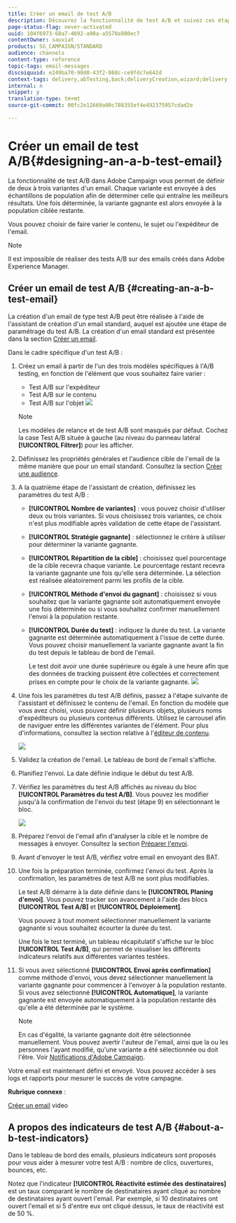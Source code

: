 ```yaml
---
title: Créer un email de test A/B
description: Découvrez la fonctionnalité de test A/B et suivez ces étapes pour créer un email depuis un modèle de test A/B dans Adobe Campaign.
page-status-flag: never-activated
uuid: 104f6973-68a7-4692-a90a-a5570a980ec7
contentOwner: sauviat
products: SG_CAMPAIGN/STANDARD
audience: channels
content-type: reference
topic-tags: email-messages
discoiquuid: e249ba70-90d0-43f2-868c-ce9fdc7e642d
context-tags: delivery,abTesting,back;deliveryCreation,wizard;delivery,main
internal: n
snippet: y
translation-type: tm+mt
source-git-commit: 00fc2e12669a00c788355ef4e492375957cdad2e

---
```



# Créer un email de test A/B{#designing-an-a-b-test-email}

La fonctionnalité de test A/B dans Adobe Campaign vous permet de définir de deux à trois variantes d'un email. Chaque variante est envoyée à des échantillons de population afin de déterminer celle qui entraîne les meilleurs résultats. Une fois déterminée, la variante gagnante est alors envoyée à la population ciblée restante.

Vous pouvez choisir de faire varier le contenu, le sujet ou l'expéditeur de l'email.

>[!NOTE]
>
>Il est impossible de réaliser des tests A/B sur des emails créés dans Adobe Experience Manager.

## Créer un email de test A/B   {#creating-an-a-b-test-email}

La création d'un email de type test A/B peut être réalisée à l'aide de l'assistant de création d'un email standard, auquel est ajoutée une étape de paramétrage du test A/B. La création d'un email standard est présentée dans la section [Créer un email](../../channels/using/creating-an-email.md).

Dans le cadre spécifique d'un test A/B :

1. Créez un email à partir de l'un des trois modèles spécifiques à l'A/B testing, en fonction de l'élément que vous souhaitez faire varier :

   * Test A/B sur l'expéditeur
   * Test A/B sur le contenu
   * Test A/B sur l'objet
   ![](assets/create_ab_testing.png)

   >[!NOTE]
   >
   >Les modèles de relance et de test A/B sont masqués par défaut. Cochez la case Test A/B située à gauche (au niveau du panneau latéral **[!UICONTROL Filtrer]**) pour les afficher.

1. Définissez les propriétés générales et l'audience cible de l'email de la même manière que pour un email standard. Consultez la section [Créer une audience](../../audiences/using/creating-audiences.md).
1. A la quatrième étape de l'assistant de création, définissez les paramètres du test A/B :

   * **[!UICONTROL Nombre de variantes]** : vous pouvez choisir d'utiliser deux ou trois variantes. Si vous choisissez trois variantes, ce choix n'est plus modifiable après validation de cette étape de l'assistant.
   * **[!UICONTROL Stratégie gagnante]** : sélectionnez le critère à utiliser pour déterminer la variante gagnante.
   * **[!UICONTROL Répartition de la cible]** : choisissez quel pourcentage de la cible recevra chaque variante. Le pourcentage restant recevra la variante gagnante une fois qu'elle sera déterminée. La sélection est réalisée aléatoirement parmi les profils de la cible.
   * **[!UICONTROL Méthode d'envoi du gagnant]** : choisissez si vous souhaitez que la variante gagnante soit automatiquement envoyée une fois déterminée ou si vous souhaitez confirmer manuellement l'envoi à la population restante.
   * **[!UICONTROL Durée du test]** : indiquez la durée du test. La variante gagnante est déterminée automatiquement à l'issue de cette durée. Vous pouvez choisir manuellement la variante gagnante avant la fin du test depuis le tableau de bord de l'email.

      Le test doit avoir une durée supérieure ou égale à une heure afin que des données de tracking puissent être collectées et correctement prises en compte pour le choix de la variante gagnante.
   ![](assets/ab_parameters.png)

1. Une fois les paramètres du test A/B définis, passez à l'étape suivante de l'assistant et définissez le contenu de l'email. En fonction du modèle que vous avez choisi, vous pouvez définir plusieurs objets, plusieurs noms d'expéditeurs ou plusieurs contenus différents. Utilisez le carrousel afin de naviguer entre les différentes variantes de l'élément. Pour plus d'informations, consultez la section relative à l'[éditeur de contenu](../../designing/using/overview.md).

   ![](assets/create_ab_testing2.png)

1. Validez la création de l'email. Le tableau de bord de l'email s'affiche.
1. Planifiez l'envoi. La date définie indique le début du test A/B.
1. Vérifiez les paramètres du test A/B affichés au niveau du bloc **[!UICONTROL Paramètres du test A/B]**. Vous pouvez les modifier jusqu'à la confirmation de l'envoi du test (étape 9) en sélectionnant le bloc.

   ![](assets/create_ab_testing3.png)

1. Préparez l'envoi de l'email afin d'analyser la cible et le nombre de messages à envoyer. Consultez la section [Préparer l'envoi](../../sending/using/preparing-the-send.md).
1. Avant d'envoyer le test A/B, vérifiez votre email en envoyant des BAT.
1. Une fois la préparation terminée, confirmez l'envoi du test. Après la confirmation, les paramètres de test A/B ne sont plus modifiables.

   Le test A/B démarre à la date définie dans le **[!UICONTROL Planing d'envoi]**. Vous pouvez tracker son avancement à l'aide des blocs **[!UICONTROL Test A/B]** et **[!UICONTROL Déploiement]**.

   Vous pouvez à tout moment sélectionner manuellement la variante gagnante si vous souhaitez écourter la durée du test.

   Une fois le test terminé, un tableau récapitulatif s'affiche sur le bloc **[!UICONTROL Test A/B]**, qui permet de visualiser les différents indicateurs relatifs aux différentes variantes testées.

1. Si vous avez sélectionné **[!UICONTROL Envoi après confirmation]** comme méthode d'envoi, vous devez sélectionner manuellement la variante gagnante pour commencer à l'envoyer à la population restante. Si vous avez sélectionné **[!UICONTROL Automatique]**, la variante gagnante est envoyée automatiquement à la population restante dès qu'elle a été déterminée par le système.

   >[!NOTE]
   >
   >En cas d'égalité, la variante gagnante doit être sélectionnée manuellement. Vous pouvez avertir l'auteur de l'email, ainsi que la ou les personnes l'ayant modifié, qu'une variante a été sélectionnée ou doit l'être. Voir [Notifications d'Adobe Campaign](../../administration/using/sending-internal-notifications.md).

Votre email est maintenant défini et envoyé. Vous pouvez accéder à ses logs et rapports pour mesurer le succès de votre campagne.

**Rubrique connexe** :

[Créer un email](https://helpx.adobe.com/campaign/kt/acs/using/acs-create-email-from-homepage-feature-video-use.html) video

## A propos des indicateurs de test A/B {#about-a-b-test-indicators}

Dans le tableau de bord des emails, plusieurs indicateurs sont proposés pour vous aider à mesurer votre test A/B : nombre de clics, ouvertures, bounces, etc.

Notez que l'indicateur **[!UICONTROL Réactivité estimée des destinataires]** est un taux comparant le nombre de destinataires ayant cliqué au nombre de destinataires ayant ouvert l'email. Par exemple, si 10 destinataires ont ouvert l'email et si 5 d'entre eux ont cliqué dessus, le taux de réactivité est de 50 %.
